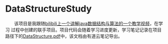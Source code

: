 # DataStructureStudy
&ensp;&ensp;&ensp;&ensp;该项目是我跟随[bilibili上一个讲解java数据结构与算法的一个教学视频](https://www.bilibili.com/video/av54029771)，在学习
过程中创建的联手项目。项目代码会随着学习进度更新，学习笔记记录在项目路径下的[DataStructure.pdf](https://github.com/Jajia/DataStructureStudy/blob/master/DataStructureStudy.pdf)中，该文档由有道云笔记导出。
